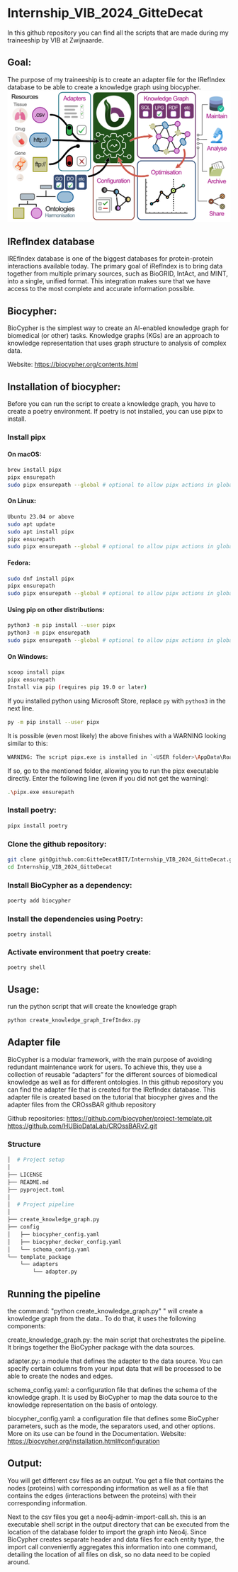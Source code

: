 # Internship_VIB_2024_GitteDecat

In this github repository you can find all the scripts that are made during my traineeship by VIB at Zwijnaarde.

## Goal:

The purpose of my traineeship is to create an adapter file for the IRefIndex database to be able to create a knowledge graph using biocypher. 
![Biocypher process](./graphical_abstract.png)

## IRefIndex database
IREfIndex database is one of the biggest databases for protein-protein interactions available today. The primary goal of iRefIndex is to bring data together from multiple primary sources, such as BioGRID, IntAct, and MINT, into a single, unified format. This integration makes sure that we have access to the most complete and accurate information possible.

## Biocypher: 

BioCypher is the simplest way to create an AI-enabled knowledge graph for biomedical (or other) tasks. Knowledge graphs (KGs) are an approach to knowledge representation that uses graph structure to analysis of complex data.

Website: https://biocypher.org/contents.html 

## Installation of biocypher:

Before you can run the script to create a knowledge graph, you have to create a poetry environment. If poetry is not installed, you can use pipx to install. 

### Install pipx
#### On macOS:
```bash
brew install pipx
pipx ensurepath
sudo pipx ensurepath --global # optional to allow pipx actions in global scope. See "Global installation" section below.
```

#### On Linux:
```bash
Ubuntu 23.04 or above
sudo apt update
sudo apt install pipx
pipx ensurepath
sudo pipx ensurepath --global # optional to allow pipx actions in global scope. See "Global installation" section below.
```

#### Fedora:
```bash
sudo dnf install pipx
pipx ensurepath
sudo pipx ensurepath --global # optional to allow pipx actions in global scope. See "Global installation" section below.
```

#### Using pip on other distributions:
```bash
python3 -m pip install --user pipx
python3 -m pipx ensurepath
sudo pipx ensurepath --global # optional to allow pipx actions in global scope. See "Global installation" section below.
```

#### On Windows:
```bash
scoop install pipx
pipx ensurepath
Install via pip (requires pip 19.0 or later)
```
If you installed python using Microsoft Store, replace `py` with `python3` in the next line.
```bash
py -m pip install --user pipx
```
It is possible (even most likely) the above finishes with a WARNING looking similar to this:
```bash
WARNING: The script pipx.exe is installed in `<USER folder>\AppData\Roaming\Python\Python3x\Scripts` which is not on PATH
```
If so, go to the mentioned folder, allowing you to run the pipx executable directly. Enter the following line (even if you did not get the warning):
```bash
.\pipx.exe ensurepath

```

### Install poetry: 
```bash
pipx install poetry
```

### Clone the github repository:
```bash
git clone git@github.com:GitteDecatBIT/Internship_VIB_2024_GitteDecat.git
cd Internship_VIB_2024_GitteDecat
```

### Install BioCypher as a dependency: 

```bash
poerty add biocypher 
```

### Install the dependencies using Poetry: 
```
poetry install 
```

### Activate environment that poetry create:
```
poetry shell 
```

## Usage: 
run the python script that will create the knowledge graph 
```bash
python create_knowledge_graph_IrefIndex.py
```
## Adapter file 
BioCypher is a modular framework, with the main purpose of avoiding redundant maintenance work for users. To achieve this, they use a collection of reusable “adapters” for the different sources of biomedical knowledge as well as for different ontologies. 
In this github repository you can find the adapter file that is created for the IRefIndex database. This adapter file is created based on the tutorial that biocypher gives and the adapter files from the CROssBAR github repository 

Github repositories: 
https://github.com/biocypher/project-template.git
https://github.com/HUBioDataLab/CROssBARv2.git

### Structure
```bash
│  # Project setup
│
├── LICENSE
├── README.md
├── pyproject.toml
│
│  # Project pipeline
│
├── create_knowledge_graph.py
├── config
│   ├── biocypher_config.yaml
│   ├── biocypher_docker_config.yaml
│   └── schema_config.yaml
└── template_package
    └── adapters
        └── adapter.py
```

## Running the pipeline

the command: "python create_knowledge_graph.py" " will create a knowledge graph from the data.. To do that, it uses the following components:

create_knowledge_graph.py: the main script that orchestrates the pipeline. It brings together the BioCypher package with the data sources.

adapter.py: a module that defines the adapter to the data source. You can specify certain columns from your input data that will be processed to be able to create the nodes and edges. 

schema_config.yaml: a configuration file that defines the schema of the knowledge graph. It is used by BioCypher to map the data source to the knowledge representation on the basis of ontology.

biocypher_config.yaml: a configuration file that defines some BioCypher parameters, such as the mode, the separators used, and other options. More on its use can be found in the Documentation.
Website: https://biocypher.org/installation.html#configuration

## Output: 
You will get different csv files as an output. You get a file that contains the nodes (proteins) with corresponding information as well as a file that contains the edges (interactions between the proteins) with their corresponding information. 

Next to the csv files you get a neo4j-admin-import-call.sh. this is an executable shell script in the output directory that can be executed from the location of the database folder to import the graph into Neo4j. Since BioCypher creates separate header and data files for each entity type, the import call conveniently aggregates this information into one command, detailing the location of all files on disk, so no data need to be copied around.
